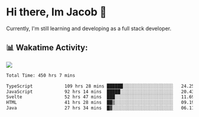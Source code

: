 # Hi there, Im Jacob 👋
Currently, I'm still learning and developing as a full stack developer.

## 📊 Wakatime Activity:

![](https://wakatime.com/share/@bfeff6fe-7f39-433c-bc17-53e716b9a274/c1084c79-5b1a-4658-a9e1-8a8ffabbc873.svg)

<!--START_SECTION:waka-->

```txt
Total Time: 450 hrs 7 mins

TypeScript            109 hrs 28 mins ██████░░░░░░░░░░░░░░░░░░░   24.25 %
JavaScript            92 hrs 14 mins  █████░░░░░░░░░░░░░░░░░░░░   20.43 %
Svelte                52 hrs 47 mins  ███░░░░░░░░░░░░░░░░░░░░░░   11.69 %
HTML                  41 hrs 28 mins  ██▒░░░░░░░░░░░░░░░░░░░░░░   09.19 %
Java                  27 hrs 34 mins  █▓░░░░░░░░░░░░░░░░░░░░░░░   06.11 %
```

<!--END_SECTION:waka-->
